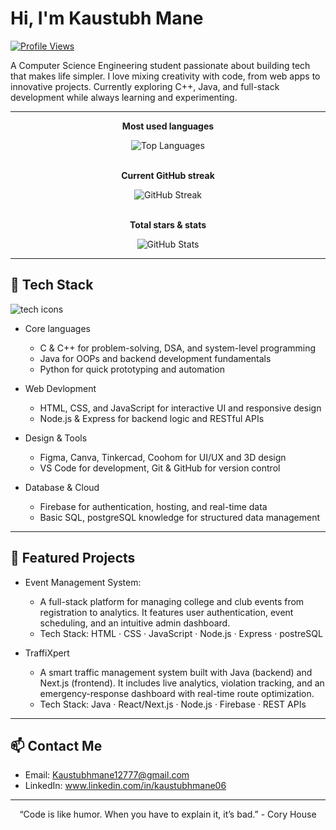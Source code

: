 # Hi, I'm Kaustubh Mane

[![Profile Views](https://komarev.com/ghpvc/?username=KRayven06&color=0e75b6)](https://github.com/KRayven06)

A Computer Science Engineering student passionate about building tech that makes life simpler. I love mixing creativity with code, from web apps to innovative projects. Currently exploring C++, Java, and full-stack development while always learning and experimenting.

---

<!-- Centered stacked stats: Most used language, Current streak, Total stars -->
<div align="center">

  <strong>Most used languages</strong><br />
  
  <img alt="Top Languages" src="https://github-readme-stats.vercel.app/api/top-langs/?username=KRayven06&layout=compact&theme=tokyonight" /><br/><br/>

  <strong>Current GitHub streak</strong><br />
  
  <img alt="GitHub Streak" src="https://github-readme-streak-stats.herokuapp.com/?user=KRayven06&theme=tokyonight" /><br/><br/>

  <strong>Total stars & stats</strong><br />
  
  <img alt="GitHub Stats" src="https://github-readme-stats.vercel.app/api?username=KRayven06&show_icons=true&theme=tokyonight&hide_title=true" />

</div>

---

## 🧰 Tech Stack
<img src="https://skillicons.dev/icons?i=c,cpp,python,java,html,css,js,nodejs,express,figma,git,github,firebase,vscode" alt="tech icons" />

- Core languages
  - C & C++ for problem-solving, DSA, and system-level programming
  - Java for OOPs and backend development fundamentals
  - Python for quick prototyping and automation

- Web Devlopment
  - HTML, CSS, and JavaScript for interactive UI and responsive design
  - Node.js & Express for backend logic and RESTful APIs

- Design & Tools
  - Figma, Canva, Tinkercad, Coohom for UI/UX and 3D design
  - VS Code for development, Git & GitHub for version control

- Database & Cloud
  - Firebase for authentication, hosting, and real-time data
  - Basic SQL, postgreSQL knowledge for structured data management

---

## 🔭 Featured Projects
- Event Management System:
  - A full-stack platform for managing college and club events from registration to analytics. It features user authentication, event scheduling, and an intuitive admin dashboard.
  - Tech Stack: HTML · CSS · JavaScript · Node.js · Express · postreSQL
 
- TraffiXpert
  - A smart traffic management system built with Java (backend) and Next.js (frontend). It includes live analytics, violation tracking, and an emergency-response dashboard with real-time route optimization.
  - Tech Stack: Java · React/Next.js · Node.js · Firebase · REST APIs

---

## 📫 Contact Me
- Email: Kaustubhmane12777@gmail.com
- LinkedIn: www.linkedin.com/in/kaustubhmane06

---
<div align="center">
“Code is like humor. When you have to explain it, it’s bad.” - Cory House
</div>

